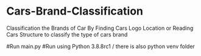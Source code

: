# Cars-Brand-Classification
Classification the Brands of Car  By Finding Cars Logo Location or Reading Cars Structure to classify the type of cars brand

#Run main.py
#Run using Python 3.8.8rc1 / there is also python venv folder
